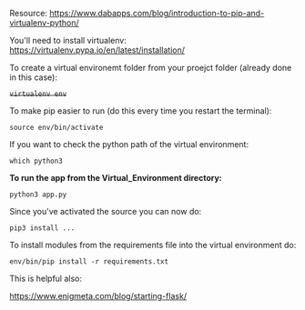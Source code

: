 Resource: https://www.dabapps.com/blog/introduction-to-pip-and-virtualenv-python/

You'll need to install virtualenv: https://virtualenv.pypa.io/en/latest/installation/

To create a virtual environemt folder from your proejct folder (already done in this case):

~~`virtualenv env`~~

To make pip easier to run (do this every time you restart the terminal):

`source env/bin/activate`

If you want to check the python path of the virtual environment:

`which python3`

**To run the app from the Virtual_Environment directory:**

`python3 app.py`

Since you've activated the source you can now do:

`pip3 install ...`

To install modules from the requirements file into the virtual environment do:

`env/bin/pip install -r requirements.txt`

This is helpful also:

https://www.enigmeta.com/blog/starting-flask/

